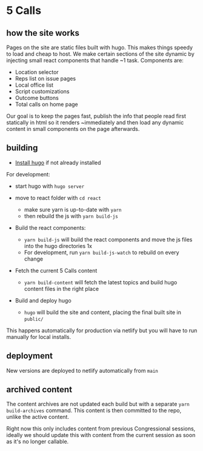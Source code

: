 # 5 Calls

## how the site works

Pages on the site are static files built with hugo. This makes things speedy to load and cheap to host.
We make certain sections of the site dynamic by injecting small react components that handle ~1 task. Components are:
- Location selector
- Reps list on issue pages
- Local office list
- Script customizations
- Outcome buttons
- Total calls on home page

Our goal is to keep the pages fast, publish the info that people read first statically in html so it renders ~immediately and then load any dynamic content in small components on the page afterwards.

## building

- [Install hugo](https://gohugo.io/installation/) if not already installed
 
For development:
- start hugo with `hugo server`
- move to react folder with `cd react`
  - make sure yarn is up-to-date with `yarn`
  - then rebuild the js with `yarn build-js`

- Build the react components:
  - `yarn build-js` will build the react components and move the js files into the hugo directories 1x
  - For development, run `yarn build-js-watch` to rebuild on every change
- Fetch the current 5 Calls content
  - `yarn build-content` will fetch the latest topics and build hugo content files in the right place
- Build and deploy hugo
  - `hugo` will build the site and content, placing the final built site in `public/`

This happens automatically for production via netlify but you will have to run manually for local installs.

## deployment

New versions are deployed to netlify automatically from `main`

## archived content

The content archives are not updated each build but with a separate `yarn build-archives` command. This content is then committed to the repo, unlike the active content.

Right now this only includes content from previous Congressional sessions, ideally we should update this with content from the current session as soon as it's no longer callable.
